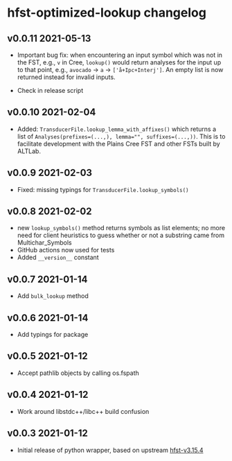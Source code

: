 # hfst-optimized-lookup changelog

## v0.0.11 2021-05-13

  - Important bug fix: when encountering an input symbol which was not in
    the FST, e.g., `v` in Cree, `lookup()` would return analyses for the
    input up to that point, e.g., `avocado` → `a` → `['å+Ipc+Interj']`. An
    empty list is now returned instead for invalid inputs.

  - Check in release script

## v0.0.10 2021-02-04

  - Added: `TransducerFile.lookup_lemma_with_affixes()` which returns
    a list of `Analyses(prefixes=(...,), lemma="", suffixes=(...,))`.
    This is to facilitate development with the Plains Cree FST and other
    FSTs built by ALTLab.

## v0.0.9 2021-02-03

  - Fixed: missing typings for `TransducerFile.lookup_symbols()`

## v0.0.8 2021-02-02

  - new `lookup_symbols()` method returns symbols as list elements; no more
    need for client heuristics to guess whether or not a substring came
    from Multichar_Symbols
  - GitHub actions now used for tests
  - Added `__version__` constant

## v0.0.7 2021-01-14

  - Add `bulk_lookup` method

## v0.0.6 2021-01-14

  - Add typings for package

## v0.0.5 2021-01-12

  - Accept pathlib objects by calling os.fspath

## v0.0.4 2021-01-12

  - Work around libstdc++/libc++ build confusion

## v0.0.3 2021-01-12

  - Initial release of python wrapper, based on upstream [hfst-v3.15.4]

[hfst-v3.15.4]: https://github.com/hfst/hfst/tree/v3.15.4
